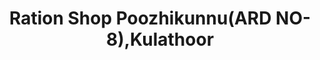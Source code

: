 ---
title: "Ration Shop Poozhikunnu(ARD NO-8),Kulathoor"
url: /trivandrum/ration-shop-poozhikunnu-ard-no-8-kulathoor/
shop: convenience
---